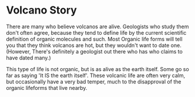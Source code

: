 Volcano Story
=====================

There are many who believe volcanos are alive.  Geologists who study
them don't often agree, because they tend to define life by the
current scientific definition of organic molecules and such.  Most
Organic life forms will tell you that they think volcanos are hot, but
they wouldn't want to date one.  (However, There's definitely a
geologist out there who has who claims to have dated many.)


This type of life is not organic, but is as alive as the earth itself.
Some go so far as saying 'It IS the earth itself'.  These volcanic
life are often very calm, but occasionally have a very bad temper,
much to the disapproval of the organic lifeforms that live nearby.


